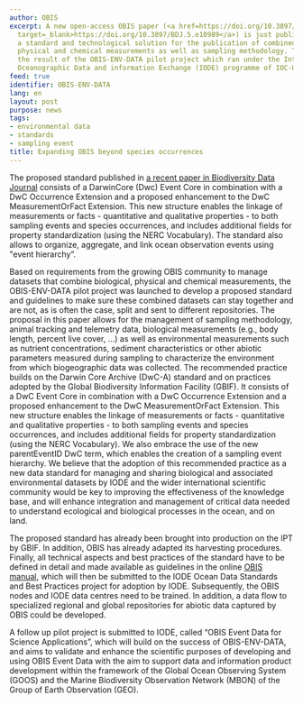 ```yaml
---
author: OBIS
excerpt: A new open-access OBIS paper (<a href=https://doi.org/10.3897/BDJ.5.e10989
  target=_blank>https://doi.org/10.3897/BDJ.5.e10989</a>) is just published and proposes
  a standard and technological solution for the publication of combined biological,
  physical and chemical measurements as well as sampling methodology. The paper is
  the result of the OBIS-ENV-DATA pilot project which ran under the International
  Oceanographic Data and information Exchange (IODE) programme of IOC-UNESCO.
feed: true
identifier: OBIS-ENV-DATA
lang: en
layout: post
purpose: news
tags:
- environmental data
- standards
- sampling event
title: Expanding OBIS beyond species occurrences
---
```


The proposed standard published in <a href="http://bdj.pensoft.net/articles.php?id=10989" target="_blank">a recent paper in Biodiversity Data Journal</a> consists of a DarwinCore (Dwc) Event Core in combination with a DwC Occurrence Extension and a proposed enhancement to the DwC MeasurementOrFact Extension. This new structure enables the linkage of measurements or facts - quantitative and qualitative properties - to both sampling events and species occurrences, and includes additional fields for property standardization (using the NERC Vocabulary). The standard also allows to organize, aggregate, and link ocean observation events using "event hierarchy”. 

Based on requirements from the growing OBIS community to manage datasets that combine biological, physical and chemical measurements, the OBIS-ENV-DATA pilot project was launched to develop a proposed standard and guidelines to make sure these combined datasets can stay together and are not, as is often the case, split and sent to different repositories. The proposal in this paper allows for the management of sampling methodology, animal tracking and telemetry data, biological measurements (e.g., body length, percent live cover, ...) as well as environmental measurements such as nutrient concentrations, sediment characteristics or other abiotic parameters measured during sampling to characterize the environment from which biogeographic data was collected. The recommended practice builds on the Darwin Core Archive (DwC-A) standard and on practices adopted by the Global Biodiversity Information Facility (GBIF). It consists of a DwC Event Core in combination with a DwC Occurrence Extension and a proposed enhancement to the DwC MeasurementOrFact Extension. This new structure enables the linkage of measurements or facts - quantitative and qualitative properties - to both sampling events and species occurrences, and includes additional fields for property standardization (using the NERC Vocabulary). We also embrace the use of the new parentEventID DwC term, which enables the creation of a sampling event hierarchy. We believe that the adoption of this recommended practice as a new data standard for managing and sharing biological and associated environmental datasets by IODE and the wider international scientific community would be key to improving the effectiveness of the knowledge base, and will enhance integration and management of critical data needed to understand ecological and biological processes in the ocean, and on land.

The proposed standard has already been brought into production on the IPT by GBIF. In addition, OBIS has already adapted its harvesting procedures. Finally, all technical aspects and best practices of the standard have to be defined in detail and made available as guidelines in the online <a href="http://www.iobis.org/manual">OBIS manual</a>, which will then be submitted to the IODE Ocean Data Standards and Best Practices project for adoption by IODE. Subsequently, the OBIS nodes and IODE data centres need to be trained. In addition, a data flow to specialized regional and global repositories for abiotic data captured by OBIS could be developed.

A follow up pilot project is submitted to IODE, called “OBIS Event Data for Science Applications”, which will build on the success of OBIS-ENV-DATA, and aims to validate and enhance the scientific purposes of developing and using OBIS Event Data with the aim to support data and information product development within the framework of the Global Ocean Observing System (GOOS) and the Marine Biodiversity Observation Network (MBON) of the Group of Earth Observation (GEO).